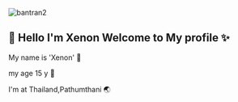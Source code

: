 ![bantran2](https://user-images.githubusercontent.com/78194120/144711885-99057f17-0f66-4c7f-9a04-c50399e955e6.gif)


## 🌈 Hello I'm Xenon Welcome to My profile ✨

My name is 'Xenon' 🌙

my age 15 y 🌻

I'm at Thailand,Pathumthani 🌏


